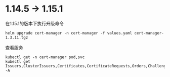 

# 1.14.5 -> 1.15.1

在1.15.1的版本下执行升级命令

```
helm upgrade cert-manager -n cert-manager -f values.yaml cert-manager-1.3.11.tgz
```

查看服务

```shell
kubectl get -n cert-manager pod,svc
kubectl get Issuers,ClusterIssuers,Certificates,CertificateRequests,Orders,Challenges -A
```

